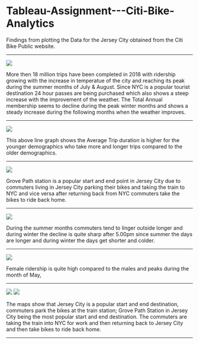 # Tableau-Assignment---Citi-Bike-Analytics

Findings from plotting the Data for the Jersey City obtained from the Citi Bike Public website.

----------------------------------------------------------------------------------------------------------------------------------------
![](image/1.PNG)

More then 18 million trips have been completed in 2018 with ridership growing with the increase in 
temperatue of the city and reaching its peak during the summer months of July & August.
Since NYC is a popular tourist destination 24 hour passes are being purchased which also shows a steep increase with 
the improvement of the weather.
The Total Annual membership seems to decline during the peak winter months and shows a steady increase during the following months
when the weather improves.

----------------------------------------------------------------------------------------------------------------------------------------
![](image/2.PNG)

This above line graph shows the Average Trip duration is higher for the younger demographics who take more and longer trips compared
to the older demographics.

----------------------------------------------------------------------------------------------------------------------------------------
![](image/3.PNG)

Grove Path station is a popular start and end point in Jersey City due to commuters living in Jersey City parking their bikes and taking the train to NYC and vice versa after returning back from NYC commuters take the bikes to ride back home.

----------------------------------------------------------------------------------------------------------------------------------------
![](image/4.PNG)

During the summer months commuters tend to linger outside longer and during winter the decline is quite sharp after 5.00pm since summer the days are longer and during winter the days get shorter and colder.

----------------------------------------------------------------------------------------------------------------------------------------
![](image/5.PNG)

Female ridership is quite high compared to the males and peaks during the month of May,

----------------------------------------------------------------------------------------------------------------------------------------
![](image/6.PNG)
![](image/7.PNG)

The maps show that Jersey City is a popular start and end destination, commuters park the bikes at the train station; Grove Path Station in Jersey City being the most popular start and end destination. The commuters are taking the train into NYC for work and then returning back to Jersey City and then take bikes to ride back home.
________________________________________________________________________________________________________________________________________





